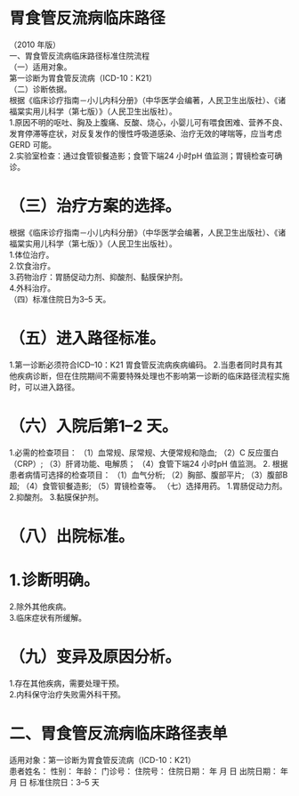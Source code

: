 # 胃食管反流病临床路径  
（2010 年版）  
一、胃食管反流病临床路径标准住院流程  
（一）适用对象。  
第一诊断为胃食管反流病（ICD-10：K21）  
（二）诊断依据。  
根据《临床诊疗指南－小儿内科分册》（中华医学会编著，人民卫生出版社）、《诸福棠实用儿科学（第七版）》（人民卫生出版社）。  
1.原因不明的呕吐、胸及上腹痛、反酸、烧心，小婴儿可有喂食困难、营养不良、发育停滞等症状，对反复发作的慢性呼吸道感染、治疗无效的哮喘等，应当考虑GERD 可能。  
2.实验室检查：通过食管钡餐造影；食管下端24 小时pH 值监测；胃镜检查可确诊。  
#     （三）治疗方案的选择。  
根据《临床诊疗指南－小儿内科分册》（中华医学会编著，人民卫生出版社）、《诸福棠实用儿科学（第七版）》（人民卫生出版社）。  
1.体位治疗。  
2.饮食治疗。  
3.药物治疗：胃肠促动力剂、抑酸剂、黏膜保护剂。  
4.外科治疗。  
（四）标准住院日为3–5 天。  
#     （五）进入路径标准。  
1.第一诊断必须符合ICD–10：K21 胃食管反流病疾病编码。
    2.当患者同时具有其他疾病诊断，但在住院期间不需要特殊处理也不影响第一诊断的临床路径流程实施时，可以进入路径。  
#     （六）入院后第1–2 天。  
1.必需的检查项目： 
    （1）血常规、尿常规、大便常规和隐血; 
    （2）C 反应蛋白（CRP）; （3）肝肾功能、电解质； （4）食管下端24 小时pH 值监测。 2. 根据患者病情可选择的检查项目： （1）血气分析; （2）胸部、腹部平片; （3）腹部B 超; （4）食管钡餐造影; （5）胃镜检查等。 
    （七）选择用药。 
    1.胃肠促动力剂。 
    2.抑酸剂。 
    3.黏膜保护剂。  
#     （八）出院标准。  
#     1.诊断明确。  
2.除外其他疾病。  
3.临床症状有所缓解。  
#     （九）变异及原因分析。  
1.存在其他疾病，需要处理干预。  
2.内科保守治疗失败需外科干预。  
#     二、胃食管反流病临床路径表单  
适用对象：第一诊断为胃食管反流病（ICD-10：K21）  
患者姓名：           性别：       年龄：    门诊号：        住院号：          住院日期：     年   月   日   出院日期：     年    月   日   标准住院日：3–5 天  
